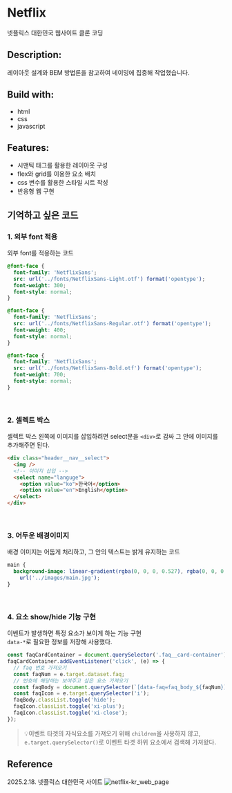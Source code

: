 # Netflix

넷플릭스 대한민국 웹사이트 클론 코딩

## Description:

레이아웃 설계와 BEM 방법론을 참고하여 네이밍에 집중해 작업했습니다.

## Build with:

- html
- css
- javascript

## Features:

- 시맨틱 태그를 활용한 레이아웃 구성
- flex와 grid를 이용한 요소 배치
- css 변수를 활용한 스타일 시트 작성
- 반응형 웹 구현

## 기억하고 싶은 코드

### 1. 외부 font 적용

외부 font를 적용하는 코드

```css
@font-face {
  font-family: 'NetflixSans';
  src: url('../fonts/NetflixSans-Light.otf') format('opentype');
  font-weight: 300;
  font-style: normal;
}

@font-face {
  font-family: 'NetflixSans';
  src: url('../fonts/NetflixSans-Regular.otf') format('opentype');
  font-weight: 400;
  font-style: normal;
}

@font-face {
  font-family: 'NetflixSans';
  src: url('../fonts/NetflixSans-Bold.otf') format('opentype');
  font-weight: 700;
  font-style: normal;
}
```

<br>

### 2. 셀렉트 박스

셀렉트 박스 왼쪽에 이미지를 삽입하려면 select문을 `<div>`로 감싸 그 안에 이미지를 추가해주면 된다.

```html
<div class="header__nav__select">
  <img />
  <!-- 이미지 삽입 -->
  <select name="languge">
    <option value="ko">한국어</option>
    <option value="en">English</option>
  </select>
</div>
```

<br>

### 3. 어두운 배경이미지

배경 이미지는 어둡게 처리하고, 그 안의 텍스트는 밝게 유지하는 코드

```css
main {
  background-image: linear-gradient(rgba(0, 0, 0, 0.527), rgba(0, 0, 0, 0.5)),
    url('../images/main.jpg');
}
```

<br>

### 4. 요소 show/hide 기능 구현

이벤트가 발생하면 특정 요소가 보이게 하는 기능 구현  
`data-*`로 필요한 정보를 저장해 사용했다.

```js
const faqCardContainer = document.querySelector('.faq__card-container');
faqCardContainer.addEventListener('click', (e) => {
  // faq 번호 가져오기
  const faqNum = e.target.dataset.faq;
  // 번호에 해당하는 보여주고 싶은 요소 가져오기
  const faqBody = document.querySelector(`[data-faq=faq_body_${faqNum}]`);
  const faqIcon = e.target.querySelector('i');
  faqBody.classList.toggle('hide');
  faqIcon.classList.toggle('xi-plus');
  faqIcon.classList.toggle('xi-close');
});
```

> 💡이벤트 타겟의 자식요소를 가져오기 위해 `children`을 사용하지 않고,
> `e.target.querySelector()`로 이벤트 타겟 하위 요소에서 검색해 가져왔다.

## Reference

2025.2.18. 넷플릭스 대한민국 사이트
![netflix-kr_web_page](https://github.com/user-attachments/assets/fe229e2b-6f60-4145-8b63-ed531c513548)
